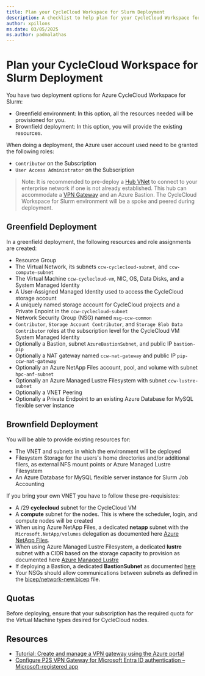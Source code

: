 ```yaml
---
title: Plan your CycleCloud Workspace for Slurm Deployment
description: A checklist to help plan for your CycleCloud Workspace for Slurm deployment
author: xpillons
ms.date: 03/05/2025
ms.author: padmalathas
---
```


# Plan your CycleCloud Workspace for Slurm Deployment

You have two deployment options for Azure CycleCloud Workspace for Slurm:
- Greenfield environment: In this option, all the resources needed will be provisioned for you.
- Brownfield deployment: In this option, you will provide the existing resources.

When doing a deployment, the Azure user account used need to be granted the following roles:
- `Contributor` on the Subscription
- `User Access Administrator` on the Subscription

> Note: It is recommended to pre-deploy a [Hub VNet](/azure/architecture/networking/architecture/hub-spoke) to connect to your enterprise network if one is not already established. This hub can accommodate a [VPN Gateway](/azure/vpn-gateway/tutorial-create-gateway-portal) and an Azure Bastion. The CycleCloud Workspace for Slurm environment will be a spoke and peered during deployment.

## Greenfield Deployment

In a greenfield deployment, the following resources and role assignments are created:
- Resource Group
- The Virtual Network, its subnets `ccw-cyclecloud-subnet`, and `ccw-compute-subnet`
- The Virtual Machine `ccw-cyclecloud-vm`, NIC, OS, Data Disks, and a System Managed Identity
- A User-Assigned Managed Identity used to access the CycleCloud storage account
- A uniquely named storage account for CycleCloud projects and a Private Enpoint in the `ccw-cyclecloud-subnet`
- Network Security Group (NSG) named `nsg-ccw-common`
- `Contributor`, `Storage Account Contributor`, and `Storage Blob Data Contributor` roles at the subscription level for the CycleCloud VM System Managed Identity
- Optionally a Bastion, subnet `AzureBastionSubnet`, and public IP `bastion-pip`
- Optionally a NAT gateway named `ccw-nat-gateway` and public IP `pip-ccw-nat-gateway`
- Optionally an Azure NetApp Files account, pool, and volume with subnet `hpc-anf-subnet`
- Optionally an Azure Managed Lustre Filesystem with subnet `ccw-lustre-subnet`
- Optionally a VNET Peering
- Optionally a Private Endpoint to an existing Azure Database for MySQL flexible server instance

## Brownfield Deployment

You will be able to provide existing resources for:
- The VNET and subnets in which the environment will be deployed
- Filesystem Storage for the users's home directories and/or additional filers, as external NFS mount points or Azure Managed Lustre Filesystem
- An Azure Database for MySQL flexible server instance for Slurm Job Accounting

If you bring your own VNET you have to follow these pre-requisistes:
- A /29 **cyclecloud** subnet for the CycleCloud VM
- A **compute** subnet for the nodes. This is where the scheduler, login, and compute nodes will be created
- When using Azure NetApp Files, a dedicated **netapp** subnet with the `Microsoft.NetApp/volumes` delegation as documented here [Azure NetApp Files](/azure/azure-netapp-files/azure-netapp-files-introduction).
- When using Azure Managed Lustre Filesystem, a dedicated **lustre** subnet with a CIDR based on the storage capacity to provision as documented here [Azure Managed Lustre](/azure/azure-managed-lustre/amlfs-overview)
- If deploying a Bastion, a dedicated **BastionSubnet** as documented [here](/azure/bastion/configuration-settings#subnet)
- Your NSGs should allow communications between subnets as defined in the [bicep/network-new.bicep](https://github.com/Azure/cyclecloud-slurm-workspace/blob/main/bicep/network-new.bicep) file.

## Quotas

Before deploying, ensure that your subscription has the required quota for the Virtual Machine types desired for CycleCloud nodes.

## Resources

* [Tutorial: Create and manage a VPN gateway using the Azure portal](/azure/vpn-gateway/tutorial-create-gateway-portal)
* [Configure P2S VPN Gateway for Microsoft Entra ID authentication – Microsoft-registered app](/azure/vpn-gateway/point-to-site-entra-gateway)

